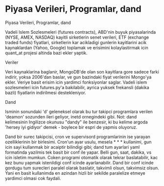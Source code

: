 # Piyasa Verileri, Programlar, dand


Piyasa Verileri, Programlar, dand




Vadeli Islem Sozlesmeleri (futures contracts), ABD'nin buyuk piyasalarinda (NYSE, AMEX, NASDAQ) kayitli sirketlerin senet verileri, ETF (exchange traded funds) fiyatlari, sirketlerin kar acikladigi gunlerin kayitlarini acik kaynaklardan (Yahoo, Google) toplamak ve erisimini kolaylastirmak icin quant_at projesi altinda bazi ekler yaptik.

Veriler

Veri kaynaklarina baglanir, MongoDB'de olan son kayitlara gore sadece farki indirir, yoksa 2006'dan baslar, ve gun bazindaki fiyat verilerini Mongo'ya ekler. Veriye basit erisim icin yardimci fonksiyonlar saglar. Vadeli islem sozlesmeleri icin futures.py'a bakilabilir, ayrica yuksek frekansli (dakika bazli) fiyatlarin indirilmesi destekleniyor.

Dand

Isminin sonundaki 'd' geleneksel olarak bu tur takipci programlara verilen 'deamon' sozunden ileri geliyor, inetd ornegindeki gibi. Not: dand kelimesinin Ingilizce okunusu "dandy" ile benzesir, ki bu kelime argoda 'hersey iyi gidiyor' demek - boylece bir espri de yapmis oluyoruz.

Dand bir surec takipcisi, cron ve supervisord programlarinin ise yarayan ozelliklerinin bir birlesimi. Cron'un ayar usulu, mesela * * * kullanimi, gun icin sayi kullanmak bir acaiptir bilindigi gibi; dand tum ayarlari yaml formatinda yazilmis tek basit bir conf ile yapar. Belli gun, saat, dakika, vs icin isletim mumkun. Coken programi otomatik olarak tekrar baslatabilir, kac kez bunu yapmak istenildigi conf icinde ayarlanabilir. Dand bir conf icinde gordugu tum surecleri paralel olarak baslatir, takvimli olsun, takvimsiz olsun. Yani en basit kullanimda en azindan hizli bir sekilde paralelize etmeye yardimci olmasi cok faydali. 






